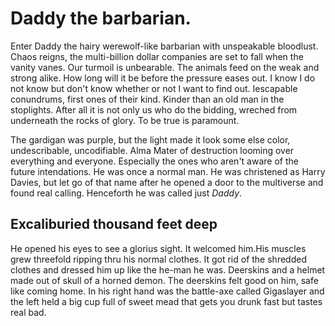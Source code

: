 # Daddy the barbarian.

Enter Daddy the hairy werewolf-like barbarian with unspeakable bloodlust. Chaos reigns, the multi-billion dollar companies are set to fall when the vanity vanes. Our turmoil is unbearable. The animals feed on the weak and strong alike. How long will it be before the pressure eases out. I know I do not know but don't know whether or not I want to find out. Iescapable conundrums, first ones of their kind. Kinder than an old man in the stoplights. After all it is not only us who do the bidding, wreched from underneath the rocks of glory. To be true is paramount.

The gardigan was purple, but the light made it look some else color, undescribable, uncodifiable. Alma Mater of destruction looming over everything and everyone. Especially the ones who aren't aware of the future intendations. He was once a normal man. He was christened as Harry Davies, but let go of that name after he opened a door to the multiverse and found real calling. Henceforth he was called just _Daddy_.

## Excaliburied thousand feet deep

He opened his eyes to see a glorius sight. It welcomed him.His muscles grew threefold ripping thru his normal clothes. It got rid of the shredded clothes and dressed him up like the he-man he was. Deerskins and a helmet made out of skull of a horned demon. The deerskins felt good on him, safe like coming home. In his right hand was the battle-axe called Gigaslayer and the left held a big cup full of sweet mead that gets you drunk fast but tastes real bad.
